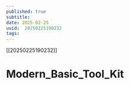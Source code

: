 ```yaml
---
published: true
subtitle: 
date: 2025-02-25
uuid:  20250225190232
tags: 
---
```


[[20250225190232]]

# Modern_Basic_Tool_Kit

